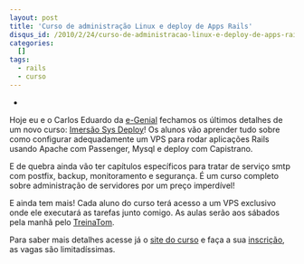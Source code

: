 ```yaml
---
layout: post
title: 'Curso de administração Linux e deploy de Apps Rails'
disqus_id: /2010/2/24/curso-de-administracao-linux-e-deploy-de-apps-rails
categories:
  []
tags:
  - rails
  - curso
---
```


<ul class="thumbnails pull-left"><li class="span3"><a href="http://mergulhao.info/assets/2010/2/24/egenial.jpg" class="thumbnail"><img src="http://mergulhao.info/assets/2010/2/24/egenial.jpg" alt=""></a></li></ul>

Hoje eu e o Carlos Eduardo da [e-Genial](http://www.egenialsas.com.br/) fechamos os últimos detalhes de um novo curso: [Imersão Sys Deploy][imersao]! Os alunos vão aprender tudo sobre como configurar adequadamente um VPS para rodar aplicações Rails usando Apache com Passenger, Mysql e deploy com Capistrano.

E de quebra ainda vão ter capítulos específicos para tratar de serviço smtp com postfix, backup, monitoramento e segurança. É um curso completo sobre administração de servidores por um preço imperdível!

E ainda tem mais! Cada aluno do curso terá acesso a um VPS exclusivo onde ele executará as tarefas junto comigo. As aulas serão aos sábados pela manhã pelo [TreinaTom][tom].

Para saber mais detalhes acesse já o [site do curso][imersao] e faça a sua [inscrição][matricula], as vagas são limitadíssimas.

[imersao]: http://www.egenial.com.br/imersaosysdeploy
[matricula]: http://www.egenial.com.br/imersaosysdeploy/matricula
[tom]: http://www.egenialsas.com.br/site/treinatom
